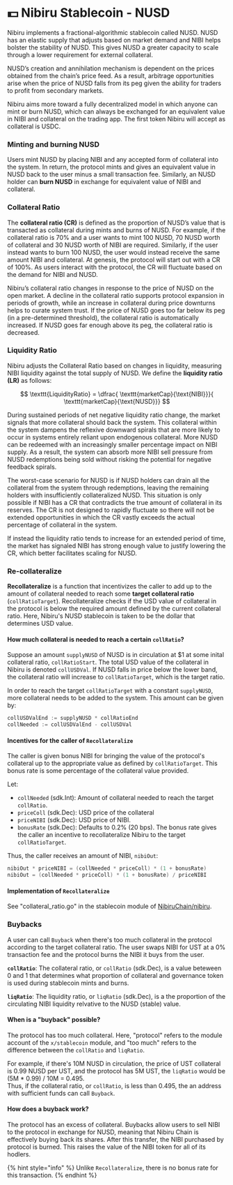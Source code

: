 # 💵 Nibiru Stablecoin - NUSD

Nibiru implements a fractional-algorithmic stablecoin called NUSD. NUSD has an elastic supply that adjusts based on market demand and NIBI helps bolster the stability of NUSD. This gives NUSD a greater capacity to scale through a lower requirement for external collateral.

NUSD’s creation and annihilation mechanism is dependent on the prices obtained from the chain’s price feed. As a result, arbitrage opportunities arise when the price of NUSD falls from its peg given the ability for traders to profit from secondary markets.

Nibiru aims more toward a fully decentralized model in which anyone can mint or burn NUSD, which can always be exchanged for an equivalent value in NIBI and collateral on the trading app. The first token Nibiru will accept as collateral is USDC.

### **Minting and burning NUSD**

Users mint NUSD by placing NIBI and any accepted form of collateral into the system. In return, the protocol mints and gives an equivalent value in NUSD back to the user minus a small transaction fee. Similarly, an NUSD holder can **burn NUSD** in exchange for equivalent value of NIBI and collateral.

### Collateral Ratio

The **collateral ratio (CR)** is defined as the proportion of NUSD’s value that is transacted as collateral during mints and burns of NUSD. For example, if the collateral ratio is 70% and a user wants to mint 100 NUSD, 70 NUSD worth of collateral and 30 NUSD worth of NIBI are required. Similarly, if the user instead wants to burn 100 NUSD, the user would instead receive the same amount NIBI and collateral. At genesis, the protocol will start out with a CR of 100%. As users interact with the protocol, the CR will fluctuate based on the demand for NIBI and NUSD.

Nibiru’s collateral ratio changes in response to the price of NUSD on the open market. A decline in the collateral ratio supports protocol expansion in periods of growth, while an increase in collateral during price downturns helps to curate system trust. If the price of NUSD goes too far below its peg (in a pre-determined threshold), the collateral ratio is automatically increased. If NUSD goes far enough above its peg, the collateral ratio is decreased.

### Liquidity Ratio

Nibiru adjusts the Collateral Ratio based on changes in liquidity, measuring NIBI liquidity against the total supply of NUSD. We define the **liquidity ratio (LR)** as follows:

$$
\texttt{LiquidityRatio} = \dfrac{ \texttt{marketCap}{\text{NIBI}}}{ \texttt{marketCap}{\text{NUSD}}}
$$

During sustained periods of net negative liquidity ratio change, the market signals that more collateral should back the system. This collateral within the system dampens the reflexive downward spirals that are more likely to occur in systems entirely reliant upon endogenous collateral. More NUSD can be redeemed with an increasingly smaller percentage impact on NIBI supply. As a result, the system can absorb more NIBI sell pressure from NUSD redemptions being sold without risking the potential for negative feedback spirals.

The worst-case scenario for NUSD is if NUSD holders can drain all the collateral from the system through redemptions, leaving the remaining holders with insufficiently collateralized NUSD. This situation is only possible if NIBI has a CR that contradicts the true amount of collateral in its reserves. The CR is not designed to rapidly fluctuate so there will not be extended opportunities in which the CR vastly exceeds the actual percentage of collateral in the system.

If instead the liquidity ratio tends to increase for an extended period of time, the market has signaled NIBI has strong enough value to justify lowering the CR, which better facilitates scaling for NUSD.

### Re-collateralize

**Recollateralize** is a function that incentivizes the caller to add up to the amount of collateral needed to reach some **target collateral ratio** (`collRatioTarget`). Recollateralize checks if the USD value of collateral in the protocol is below the required amount defined by the current collateral ratio. Here, Nibiru's NUSD stablecoin is taken to be the dollar that determines USD value.

#### How much collateral is needed to reach a certain `collRatio`?

Suppose an amount `supplyNUSD` of NUSD is in circulation at $1 at some inital collateral ratio, `collRatioStart`. The total USD value of the collateral in Nibiru is denoted `collUSDVal`. If NUSD falls in price below the lower band, the collateral ratio will increase to `collRatioTarget`, which is the target ratio.

In order to reach the target `collRatioTarget` with a constant `supplyNUSD`, more collateral needs to be added to the system. This amount can be given by:

```go
collUSDValEnd := supplyNUSD * collRatioEnd
collNeeded := collUSDValEnd - collUSDVal
```

#### Incentives for the caller of `Recollateralize`

The caller is given bonus NIBI for bringing the value of the protocol's collateral up to the appropriate value as defined by `collRatioTarget`. This bonus rate is some percentage of the collateral value provided.

Let:

* `collNeeded` (sdk.Int): Amount of collateral needed to reach the target `collRatio`.
* `priceColl` (sdk.Dec): USD price of the collateral
* `priceNIBI` (sdk.Dec): USD price of NIBI.
* `bonusRate` (sdk.Dec): Defaults to 0.2% (20 bps). The bonus rate gives the caller an incentive to recollateralize Nibiru to the target `collRatioTarget`.

Thus, the caller receives an amount of NIBI, `nibiOut`:

```go
nibiOut * priceNIBI = (collNeeded * priceColl) * (1 + bonusRate)
nibiOut = (collNeeded * priceColl) * (1 + bonusRate) / priceNIBI
```

#### Implementation of `Recollateralize`

See "collateral\_ratio.go" in the stablecoin module of [NibiruChain/nibiru](https://github.com/NibiruChain/nibiru/).



### Buybacks

A user can call `Buyback` when there's too much collateral in the protocol according to the target collateral ratio. The user swaps NIBI for UST at a 0% transaction fee and the protocol burns the NIBI it buys from the user.

**`collRatio`**: The collateral ratio, or `collRatio` (sdk.Dec), is a value beteween 0 and 1 that determines what proportion of collateral and governance token is used during stablecoin mints and burns.

**`liqRatio`**: The liquidity ratio, or `liqRatio` (sdk.Dec), is a the proportion of the circulating NIBI liquidity relvative to the NUSD (stable) value.

#### When is a "buyback" possible?

The protocol has too much collateral. Here, "protocol" refers to the module account of the `x/stablecoin` module, and "too much" refers to the difference between the `collRatio` and `liqRatio`.

For example, if there's 10M NUSD in circulation, the price of UST collateral is 0.99 NUSD per UST, and the protocol has 5M UST, the `liqRatio` would be (5M \* 0.99) / 10M = 0.495.\
Thus, if the collateral ratio, or `collRatio`, is less than 0.495, the an address with sufficient funds can call `Buyback`.

#### How does a buyback work?

The protocol has an excess of collateral. Buybacks allow users to sell NIBI to the protocol in exchange for NUSD, meaning that Nibiru Chain is effectively buying back its shares. After this transfer, the NIBI purchased by protocol is burned. This raises the value of the NIBI token for all of its hodlers.

{% hint style="info" %}
Unlike `Recollateralize`, there is no bonus rate for this transaction.
{% endhint %}
